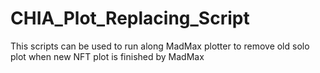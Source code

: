 # CHIA_Plot_Replacing_Script
This scripts can be used to run along MadMax plotter to remove old solo plot when new NFT plot is finished by MadMax
